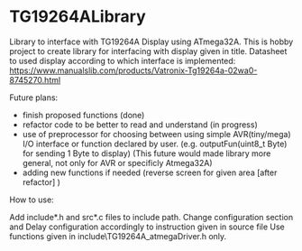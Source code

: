 # TG19264ALibrary
Library to interface with TG19264A Display using ATmega32A.
This is hobby project to create library for interfacing with display given in title.
Datasheet to used display according to which interface is implemented: https://www.manualslib.com/products/Vatronix-Tg19264a-02wa0-8745270.html

Future plans:
  - finish proposed functions (done)
  - refactor code to be better to read and understand (in progress)
  - use of preprocessor for choosing between using simple AVR(tiny/mega) I/O interface or function declared by user. (e.g. outputFun(uint8_t Byte) for sending 1 Byte to display)
    (This future would made library more general, not only for AVR or specificly Atmega32A)
  - adding new functions if needed (reverse screen for given area [after refactor] )

How to use:

  Add include\*.h and src\*.c files to include path.
  Change configuration section and Delay configuration accordingly to instruction given in source file 
  Use functions given in include\TG19264A_atmegaDriver.h only.
